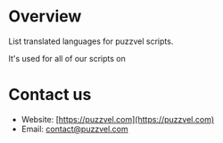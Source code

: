 # Overview

List translated languages for puzzvel scripts.

It's used for all of our scripts on 
# Contact us
- Website: [https://puzzvel.com](https://puzzvel.com)
- Email: [contact@puzzvel.com](mailto:contact@puzzvel.com)
